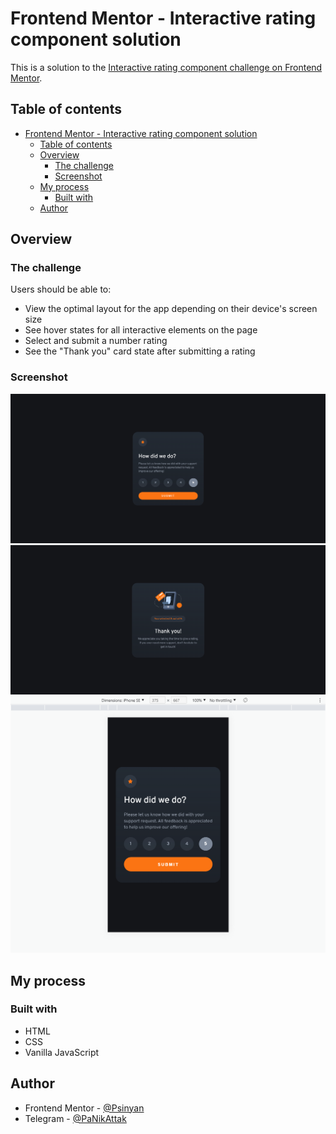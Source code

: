 # Frontend Mentor - Interactive rating component solution

This is a solution to the [Interactive rating component challenge on Frontend Mentor](https://www.frontendmentor.io/challenges/interactive-rating-component-koxpeBUmI).

## Table of contents

- [Frontend Mentor - Interactive rating component solution](#frontend-mentor---interactive-rating-component-solution)
  - [Table of contents](#table-of-contents)
  - [Overview](#overview)
    - [The challenge](#the-challenge)
    - [Screenshot](#screenshot)
  - [My process](#my-process)
    - [Built with](#built-with)
  - [Author](#author)

## Overview

### The challenge

Users should be able to:

- View the optimal layout for the app depending on their device's screen size
- See hover states for all interactive elements on the page
- Select and submit a number rating
- See the "Thank you" card state after submitting a rating

### Screenshot

![](screenshots/desktop.png)
![](screenshots/desktop_thank_you.png)
![](screenshots/mobile.png)

## My process

### Built with

- HTML
- CSS
- Vanilla JavaScript

## Author

- Frontend Mentor - [@Psinyan](https://www.frontendmentor.io/profile/Psinyan)
- Telegram - [@PaNikAttak](https://t.me/PaNikAttak)